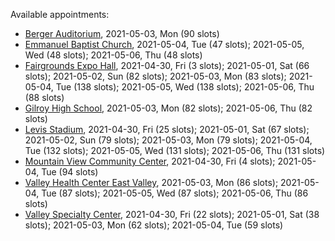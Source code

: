 Available appointments:

* [Berger Auditorium](https://schedulecare.sccgov.org/mychartprd/SignupAndSchedule/EmbeddedSchedule?id=132694&vt=1277&dept=101064003), 2021-05-03, Mon (90 slots)
* [Emmanuel Baptist Church](https://schedulecare.sccgov.org/mychartprd/SignupAndSchedule/EmbeddedSchedule?id=132871&vt=1277&dept=101064006), 2021-05-04, Tue (47 slots); 2021-05-05, Wed (48 slots); 2021-05-06, Thu (48 slots)
* [Fairgrounds Expo Hall](https://schedulecare.sccgov.org/mychartprd/SignupAndSchedule/EmbeddedSchedule?id=132726&vt=1277&dept=101064002), 2021-04-30, Fri (3 slots); 2021-05-01, Sat (66 slots); 2021-05-02, Sun (82 slots); 2021-05-03, Mon (83 slots); 2021-05-04, Tue (138 slots); 2021-05-05, Wed (138 slots); 2021-05-06, Thu (88 slots)
* [Gilroy High School](https://schedulecare.sccgov.org/mychartprd/SignupAndSchedule/EmbeddedSchedule?id=132980&vt=1277&dept=101064008), 2021-05-03, Mon (82 slots); 2021-05-06, Thu (82 slots)
* [Levis Stadium](https://schedulecare.sccgov.org/mychartprd/SignupAndSchedule/EmbeddedSchedule?id=132723&vt=1277&dept=101064004), 2021-04-30, Fri (25 slots); 2021-05-01, Sat (67 slots); 2021-05-02, Sun (79 slots); 2021-05-03, Mon (79 slots); 2021-05-04, Tue (132 slots); 2021-05-05, Wed (131 slots); 2021-05-06, Thu (131 slots)
* [Mountain View Community Center](https://schedulecare.sccgov.org/mychartprd/SignupAndSchedule/EmbeddedSchedule?id=132472&vt=1277&dept=101064001), 2021-04-30, Fri (4 slots); 2021-05-04, Tue (94 slots)
* [Valley Health Center East Valley](https://schedulecare.sccgov.org/mychartprd/SignupAndSchedule/EmbeddedSchedule?id=132268&vt=1277&dept=101064007), 2021-05-03, Mon (86 slots); 2021-05-04, Tue (87 slots); 2021-05-05, Wed (87 slots); 2021-05-06, Thu (86 slots)
* [Valley Specialty Center](https://schedulecare.sccgov.org/mychartprd/SignupAndSchedule/EmbeddedSchedule?id=132277&vt=1277&dept=101001072), 2021-04-30, Fri (22 slots); 2021-05-01, Sat (38 slots); 2021-05-03, Mon (62 slots); 2021-05-04, Tue (59 slots)
